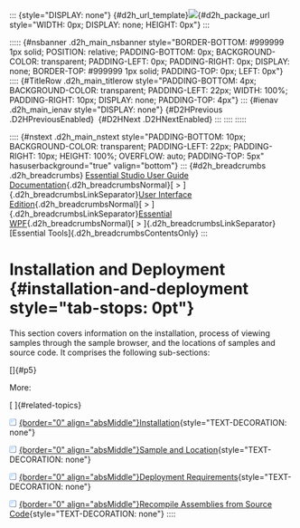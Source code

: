 ::: {style="DISPLAY: none"}
[](ms-xhelp:///?Id=d2h_url_template){#d2h_url_template}![](!package_url!){#d2h_package_url style="WIDTH: 0px; DISPLAY: none; HEIGHT: 0px"}
:::

::::: {#nsbanner .d2h_main_nsbanner style="BORDER-BOTTOM: #999999 1px solid; POSITION: relative; PADDING-BOTTOM: 0px; BACKGROUND-COLOR: transparent; PADDING-LEFT: 0px; PADDING-RIGHT: 0px; DISPLAY: none; BORDER-TOP: #999999 1px solid; PADDING-TOP: 0px; LEFT: 0px"}
:::: {#TitleRow .d2h_main_titlerow style="PADDING-BOTTOM: 4px; BACKGROUND-COLOR: transparent; PADDING-LEFT: 22px; WIDTH: 100%; PADDING-RIGHT: 10px; DISPLAY: none; PADDING-TOP: 4px"}
::: {#ienav .d2h_main_ienav style="DISPLAY: none"}
[](ms-xhelp:///?Id=5deb931c-d4ef-470d-98f3-cba0aa7677a1){#D2HPrevious .D2HPreviousEnabled}  [](ms-xhelp:///?Id=158f36c6-5af3-4514-abf0-11fa1564afad){#D2HNext .D2HNextEnabled}
:::
::::
:::::

:::: {#nstext .d2h_main_nstext style="PADDING-BOTTOM: 10px; BACKGROUND-COLOR: transparent; PADDING-LEFT: 22px; PADDING-RIGHT: 10px; HEIGHT: 100%; OVERFLOW: auto; PADDING-TOP: 5px" hasuserbackground="true" valign="bottom"}
::: {#d2h_breadcrumbs .d2h_breadcrumbs}
[Essential Studio User Guide Documentation](ms-xhelp:///?Id=12457748-09e3-4d74-a240-8e049cedf030){.d2h_breadcrumbsNormal}[ \> ]{.d2h_breadcrumbsLinkSeparator}[User Interface Edition](ms-xhelp:///?Id=c29296b7-531c-413b-a0ec-488ca1f7f669){.d2h_breadcrumbsNormal}[ \> ]{.d2h_breadcrumbsLinkSeparator}[Essential WPF](ms-xhelp:///?Id=7f4f82c5-151c-4262-94d0-75c4626c77bc){.d2h_breadcrumbsNormal}[ \> ]{.d2h_breadcrumbsLinkSeparator}[Essential Tools]{.d2h_breadcrumbsContentsOnly}
:::

# Installation and Deployment {#installation-and-deployment style="tab-stops: 0pt"}

This section covers information on the installation, process of viewing samples through the sample browser, and the locations of samples and source code. It comprises the following sub-sections:

[]{#p5} 

More:

[ ]{#related-topics}

[![](button.gif){border="0" align="absMiddle"}Installation](ms-xhelp:///?Id=158f36c6-5af3-4514-abf0-11fa1564afad){style="TEXT-DECORATION: none"}

[![](button.gif){border="0" align="absMiddle"}Sample and Location](ms-xhelp:///?Id=2cb224b2-26a5-47c2-af3d-e55df1f0e7a3){style="TEXT-DECORATION: none"}

[![](button.gif){border="0" align="absMiddle"}Deployment Requirements](ms-xhelp:///?Id=7ffcd1cb-11ca-4253-8e04-d26824c48821){style="TEXT-DECORATION: none"}

[![](button.gif){border="0" align="absMiddle"}Recompile Assemblies from Source Code](ms-xhelp:///?Id=0311dbca-f919-4411-9d0d-b76e50799a5d){style="TEXT-DECORATION: none"}
::::
